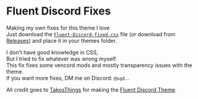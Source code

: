 # Fluent Discord Fixes
Making my own fixes for this theme I love\
Just download the [`Fluent-Discord-fixed.css`](Fluent-Discord-fixed.css) file (or download from [Releases](https://github.com/sqdnoises/Fluent-Discord-Fixes/releases)) and place it in your themes folder.

I don't have good knowledge in CSS,\
But I tried to fix whatever was wrong myself.\
This fix fixes some vencord mods and mostly transparency issues with the theme.\
If you want more fixes, DM me on Discord: `@sqd.`.

All credit goes to [TakosThings](https://github.com/TakosThings) for making the [Fluent Discord Theme](https://github.com/TakosThings/Fluent-Discord).
